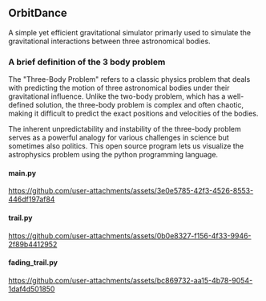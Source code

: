 ## OrbitDance

A simple yet efficient gravitational simulator primarly used to simulate the 
gravitational interactions between three astronomical bodies.

### A brief definition of the 3 body problem

The "Three-Body Problem" refers to a classic physics problem that deals with predicting 
the motion of three astronomical bodies under their gravitational influence. Unlike the 
two-body problem, which has a well-defined solution, the three-body problem is complex 
and often chaotic, making it difficult to predict the exact positions and velocities of 
the bodies.

The inherent unpredictability and instability of the three-body problem serves as a 
powerful analogy for various challenges in science but sometimes also politics. 
This open source program lets us visualize the astrophysics problem using the 
python programming language.

#### main.py

https://github.com/user-attachments/assets/3e0e5785-42f3-4526-8553-446df197af84

#### trail.py

https://github.com/user-attachments/assets/0b0e8327-f156-4f33-9946-2f89b4412952

#### fading_trail.py

https://github.com/user-attachments/assets/bc869732-aa15-4b78-9054-1daf4d501850

